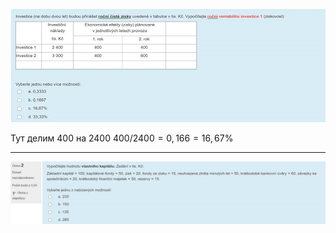 ![](../Assets/Pasted%20image%2020231213025950.png)

Тут делим 400 на 2400 $400/2400=0,166=16,67\%$ 

---
![](../Assets/Pasted%20image%2020231213030137.png)
